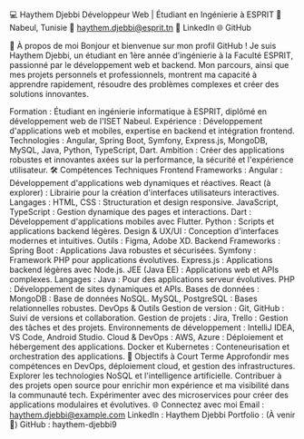💻 Haythem Djebbi
Développeur Web | Étudiant en Ingénierie à ESPRIT
📍 Nabeul, Tunisie
📧 haythem.djebbi@esprit.tn
🔗 LinkedIn
🌐 GitHub

🌟 À propos de moi
Bonjour et bienvenue sur mon profil GitHub !
Je suis Haythem Djebbi, un étudiant en 1ère année d’ingénierie à la Faculté ESPRIT, passionné par le développement web et backend. Mon parcours, ainsi que mes projets personnels et professionnels, montrent ma capacité à apprendre rapidement, résoudre des problèmes complexes et créer des solutions innovantes.

Formation : Étudiant en ingénierie informatique à ESPRIT, diplômé en développement web de l'ISET Nabeul.
Expérience : Développement d'applications web et mobiles, expertise en backend et intégration frontend.
Technologies : Angular, Spring Boot, Symfony, Express.js, MongoDB, MySQL, Java, Python, TypeScript, Dart.
Ambition : Créer des applications robustes et innovantes axées sur la performance, la sécurité et l'expérience utilisateur.
🛠️ Compétences Techniques
Frontend
Frameworks :
Angular : Développement d'applications web dynamiques et réactives.
React (à explorer) : Librairie pour la création d'interfaces utilisateurs interactives.
Langages :
HTML, CSS : Structuration et design responsive.
JavaScript, TypeScript : Gestion dynamique des pages et interactions.
Dart : Développement d'applications mobiles avec Flutter.
Python : Scripts et applications backend légères.
Design & UX/UI :
Conception d'interfaces modernes et intuitives.
Outils : Figma, Adobe XD.
Backend
Frameworks :
Spring Boot : Applications Java robustes et sécurisées.
Symfony : Framework PHP pour applications évolutives.
Express.js : Applications backend légères avec Node.js.
JEE (Java EE) : Applications web et APIs complexes.
Langages :
Java : Pour des applications serveur évolutives.
PHP : Développement de sites dynamiques et APIs.
Bases de données :
MongoDB : Base de données NoSQL.
MySQL, PostgreSQL : Bases relationnelles robustes.
DevOps & Outils
Gestion de version :
Git, GitHub : Suivi de versions et collaboration.
Gestion de projets :
Jira, Trello : Gestion des tâches et des projets.
Environnements de développement :
IntelliJ IDEA, VS Code, Android Studio.
Cloud & DevOps :
AWS, Azure : Déploiement et hébergement des applications.
Docker et Kubernetes : Conteneurisation et orchestration des applications.
🎯 Objectifs à Court Terme
Approfondir mes compétences en DevOps, déploiement cloud, et gestion des infrastructures.
Explorer les technologies NoSQL et l'intelligence artificielle.
Contribuer à des projets open source pour enrichir mon expérience et ma visibilité dans la communauté tech.
Expérimenter avec des microservices pour créer des applications modulaires et évolutives.
🌐 Connectez avec moi
Email : haythem.djebbi@example.com
LinkedIn : Haythem Djebbi
Portfolio : (À venir 🚧)
GitHub : haythem-djebbi9
